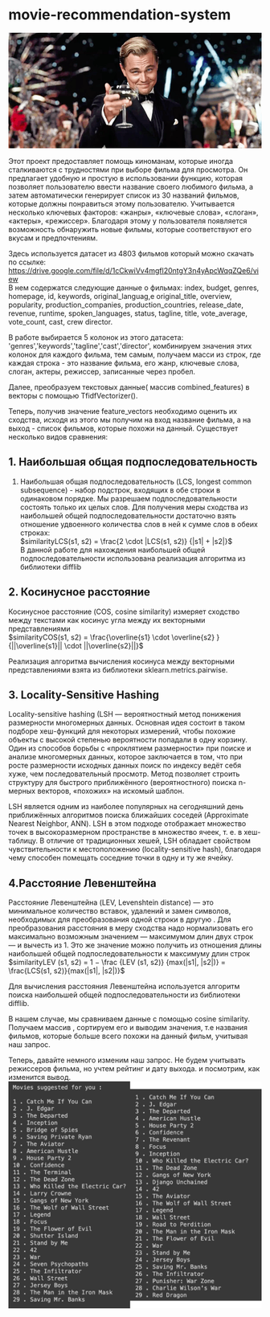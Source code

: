 # movie-recommendation-system
![Image alt](https://github.com/sitoramonova/movie-recommendation-system/blob/main/%D0%B4%D0%B8%20%D0%BA%D0%B0%D0%BF%D1%80%D0%B8%D0%BE.png)

Этот проект предоставляет помощь киноманам, которые иногда сталкиваются с трудностями при выборе фильма для просмотра. Он предлагает удобную и простую в использовании функцию, которая позволяет пользователю ввести название своего любимого фильма, а затем автоматически генерирует список из 30 названий фильмов, которые должны понравиться этому пользователю.
Учитывается несколько ключевых факторов: «жанры», «ключевые слова», «слоган», «актеры», «режиссер». Благодаря этому у пользователя появляется возможность обнаружить новые фильмы, которые соответствуют его вкусам и предпочтениям. <br/>

Здесь используется датасет из 4803 фильмов который можно скачать по ссылке: https://drive.google.com/file/d/1cCkwiVv4mgfl20ntgY3n4yApcWqqZQe6/view<br/>
В нем содержатся следующие данные о фильмах: index, budget, genres, homepage, id, keywords, original_languag,e original_title, overview, popularity, production_companies, production_countries, release_date, revenue, 
runtime, spoken_languages, status, tagline, title, vote_average, vote_count, cast, crew director. <br/>

В работе выбирается 5 колонок из этого датасета: 'genres','keywords','tagline','cast','director', комбинируем значения этих колонок для каждого фильма, тем самым, получаем масси из строк, где каждая строка - это название фильма, его жанр, ключевые слова, слоган, актеры, режиссер, записанные через пробел.<br/>

Далее, преобразуем текстовых данные( массив combined_features) в векторы с помощью TfidfVectorizer().<br/>

Теперь, получив значение feature_vectors необходимо оценить их сходства, исходя из этого мы получим на вход название фильма, а на выход - список фильмов, которые похожи на данный.
Существует несколько видов сравнения: <br/>
## 1. Наибольшая общая подпоследовательность
1. Наибольшая общая подпоследовательность (LCS, longest common subsequence) - набор подстрок, входящих в обе строки в одинаковом
порядке. Мы разрешаем подпоследовательности состоять только их целых слов. Для получения меры сходства из наибольшей
общей подпоследовательности достаточно взять отношение удвоенного
количества слов в ней к сумме слов в обеих строках:<br/>
$similarityLCS(s1, s2) = \frac{2 \cdot |LCS(s1, s2)} {|s1| + |s2|}$<br/>
В данной работе для нахождения наибольшей общей подпоследовательности использована реализация алгоритма из библиотеки difflib<br/>
## 2. Косинусное расстояние<br/>
Косинусное расстояние (COS, cosine similarity) измеряет сходство
между текстами как косинус угла между их векторными представлениями <br/>
$similarityCOS(s1, s2) = \frac{\overline{s1} \cdot \overline{s2} }{||\overline{s1}|| \cdot ||\overline{s2}||}$ <br/>

Реализация алгоритма вычисления косинуса между векторными представлениями взята из библиотеки sklearn.metrics.pairwise.<br/>
## 3. Locality-Sensitive Hashing <br/>
Locality-sensitive hashing (LSH — вероятностный метод понижения размерности многомерных данных. Основная идея состоит в таком подборе хеш-функций для некоторых измерений, чтобы похожие объекты с высокой степенью вероятности попадали в одну корзину. Один из способов борьбы с «проклятием размерности» при поиске и анализе многомерных данных, которое заключается в том, что при росте размерности исходных данных поиск по индексу ведёт себя хуже, чем последовательный просмотр. Метод позволяет строить структуру для быстрого приближённого (вероятностного) поиска n-мерных векторов, «похожих» на искомый шаблон.

LSH является одним из наиболее популярных на сегодняшний день приближённых алгоритмов поиска ближайших соседей (Approximate Nearest Neighbor, ANN). LSH в этом подходе отображает множество точек в высокоразмерном пространстве в множество ячеек, т. е. в хеш-таблицу. В отличие от традиционных хешей, LSH обладает свойством чувствительности к местоположению (locality-sensitive hash), благодаря чему способен помещать соседние точки в одну и ту же ячейку.<br/>
## 4.Расстояние Левенштейна <br/>
Расстояние Левенштейна (LEV, Levenshtein distance) — это минимальное количество вставок, удалений и замен символов, необходимых
для преобразования одной строки в другую . Для преобразования
расстояния в меру сходства надо нормализовать его максимально возможным значением — максимумом длин двух строк — и вычесть из 1.
Это же значение можно получить из отношения длины наибольшей
общей подпоследовательности к максимуму длин строк <br/>
$similarityLEV (s1, s2) = 1 − \frac {LEV (s1, s2)} {max(|s1|, |s2|)} = \frac{LCS(s1, s2)}{max(|s1|, |s2|)}$ <br/>

Для вычисления расстояния Левенштейна используется алгоритм поиска наибольшей общей подпоследовательности из
библиотеки difflib.<br/>

В нашем случае, мы сравниваем данные с помощью cosine similarity. Получаем массив , сортируем его и выводим значения, т.е названия фильмов, которые больше всего похожи на данный фильм, учитывая наш запрос. <br/>

Теперь, давайте немного изменим наш запрос. Не будем учитывать режиссеров фильма, но учтем рейтинг и дату выхода. и посмотрим, как изменится вывод.<br/> 
![Image alt](https://github.com/sitoramonova/movie-recommendation-system/blob/main/m_merged.png)





